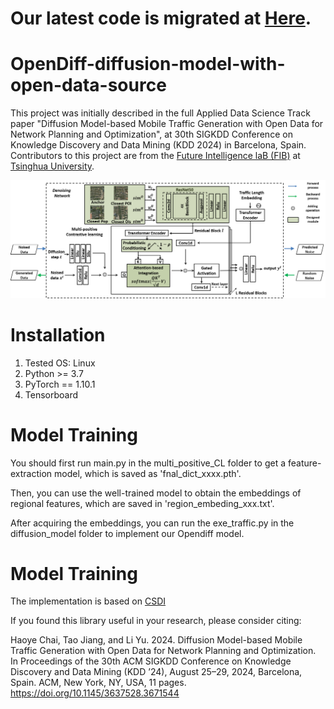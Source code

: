 # Our latest code is migrated at [Here](https://github.com/tsinghua-fib-lab/opendiff).

# OpenDiff-diffusion-model-with-open-data-source

This project was initially described in the full Applied Data Science Track paper "Diffusion Model-based Mobile Traffic Generation with Open Data for Network Planning and Optimization", at 30th SIGKDD Conference on Knowledge Discovery and Data Mining (KDD 2024) in Barcelona, Spain. Contributors to this project are from the [Future Intelligence laB (FIB)](https://fi.ee.tsinghua.edu.cn/) at [Tsinghua University](https://www.tsinghua.edu.cn/).



![image](images/framework_all.png)

# Installation

1. Tested OS: Linux
2. Python >= 3.7
3. PyTorch == 1.10.1
4. Tensorboard

# Model Training


You should first run main.py in the multi_positive_CL folder to get a feature-extraction model, which is saved as 'fnal_dict_xxxx.pth'.

Then, you can use the well-trained model to obtain the embeddings of regional features, which are saved in 'region_embeding_xxx.txt'.

After acquiring the embeddings, you can run the exe_traffic.py in the diffusion_model folder to implement our Opendiff model.


# Model Training

The implementation is based on [CSDI](https://github.com/ermongroup/CSDI)

If you found this library useful in your research, please consider citing:

Haoye Chai, Tao Jiang, and Li Yu. 2024. Diffusion Model-based Mobile Traffic Generation with Open Data for Network Planning and Optimization. In Proceedings of the 30th ACM SIGKDD Conference on Knowledge Discovery
and Data Mining (KDD ’24), August 25–29, 2024, Barcelona, Spain. ACM, New York, NY, USA, 11 pages. https://doi.org/10.1145/3637528.3671544
